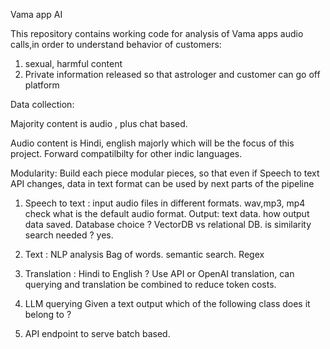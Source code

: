 Vama app AI

This repository contains working code for analysis of Vama apps audio calls,in order to understand behavior of customers:
1. sexual, harmful content
2. Private information released so that astrologer and customer can go off platform


Data collection:

Majority content is audio , plus chat based. 

Audio content is Hindi, english majorly which will be the focus of this project. Forward compatilbilty for other indic languages.

Modularity:
Build each piece modular pieces, so that even if Speech to text API changes, data in text format can be used by next parts of the pipeline


1. Speech to text  : input audio files in different formats. wav,mp3, mp4 check what is the default audio format.
Output: text data. how output data saved. Database choice ? VectorDB vs relational DB.
is similarity search needed ? yes. 

2. Text : NLP analysis
Bag of words. 
semantic search.
Regex

3. Translation : Hindi to English ?
Use API or OpenAI translation, can querying and translation be combined to reduce token costs.


4. LLM querying
Given a text output which of the following class does it belong to ? 


5. API endpoint to serve batch based.
